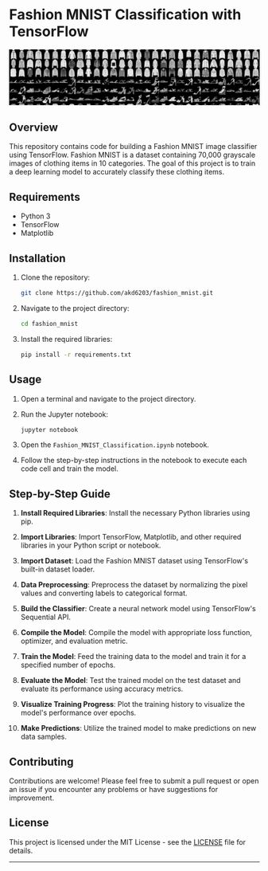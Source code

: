 
# Fashion MNIST Classification with TensorFlow

![Fashion MNIST Kaggle](https://github.com/akd6203/fashion_mnist/blob/main/dataset-cover.png)

## Overview

This repository contains code for building a Fashion MNIST image classifier using TensorFlow. Fashion MNIST is a dataset containing 70,000 grayscale images of clothing items in 10 categories. The goal of this project is to train a deep learning model to accurately classify these clothing items.

## Requirements

- Python 3
- TensorFlow
- Matplotlib

## Installation

1. Clone the repository:

   ```bash
   git clone https://github.com/akd6203/fashion_mnist.git
   ```

2. Navigate to the project directory:

   ```bash
   cd fashion_mnist
   ```

3. Install the required libraries:

   ```bash
   pip install -r requirements.txt
   ```

## Usage

1. Open a terminal and navigate to the project directory.

2. Run the Jupyter notebook:

   ```bash
   jupyter notebook
   ```

3. Open the `Fashion_MNIST_Classification.ipynb` notebook.

4. Follow the step-by-step instructions in the notebook to execute each code cell and train the model.

## Step-by-Step Guide

1. **Install Required Libraries**: Install the necessary Python libraries using pip.

2. **Import Libraries**: Import TensorFlow, Matplotlib, and other required libraries in your Python script or notebook.

3. **Import Dataset**: Load the Fashion MNIST dataset using TensorFlow's built-in dataset loader.

4. **Data Preprocessing**: Preprocess the dataset by normalizing the pixel values and converting labels to categorical format.

5. **Build the Classifier**: Create a neural network model using TensorFlow's Sequential API.

6. **Compile the Model**: Compile the model with appropriate loss function, optimizer, and evaluation metric.

7. **Train the Model**: Feed the training data to the model and train it for a specified number of epochs.

8. **Evaluate the Model**: Test the trained model on the test dataset and evaluate its performance using accuracy metrics.

9. **Visualize Training Progress**: Plot the training history to visualize the model's performance over epochs.

10. **Make Predictions**: Utilize the trained model to make predictions on new data samples.

## Contributing

Contributions are welcome! Please feel free to submit a pull request or open an issue if you encounter any problems or have suggestions for improvement.

## License

This project is licensed under the MIT License - see the [LICENSE](LICENSE) file for details.

---
